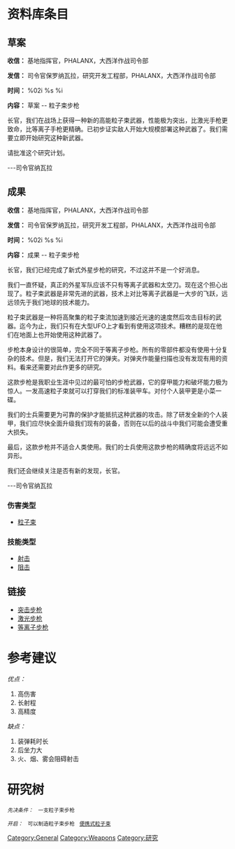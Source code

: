# 资料库条目

## 草案

**收信：** 基地指挥官，PHALANX，大西洋作战司令部

**发信：** 司令官保罗纳瓦拉，研究开发工程部，PHALANX，大西洋作战司令部

**时间：** %02i %s %i

**内容：** 草案 -- 粒子束步枪

长官，我们在战场上获得一种新的高能粒子束武器，性能极为突出，比激光手枪更致命，比等离子手枪更精确。已初步证实敌人开始大规模部署这种武器了。我们需要立即开始研究这种新武器。

请批准这个研究计划。

---司令官纳瓦拉

## 成果

**收信：** 基地指挥官，PHALANX，大西洋作战司令部

**发信：** 司令官保罗纳瓦拉，研究开发工程部，PHALANX，大西洋作战司令部

**时间：** %02i %s %i

**内容：** 成果 -- 粒子束步枪

长官，我们已经完成了新式外星步枪的研究，不过这并不是一个好消息。

我们一直怀疑，真正的外星军队应该不只有等离子武器和太空刀。现在这个担心出现了。粒子束武器是非常先进的武器，技术上对比等离子武器是一大步的飞跃，远远领先于我们地球的技术能力。

粒子束武器是一种将高聚集的粒子束流加速到接近光速的速度然后攻击目标的武器。迄今为止，我们只有在大型UFO上才看到有使用这项技术。糟糕的是现在他们在地面上也开始使用这种武器了。

步枪本身设计的很简单，完全不同于等离子步枪。所有的零部件都没有使用十分复杂的技术。但是，我们无法打开它的弹夹。对弹夹作能量扫描也没有发现有用的资料。看来还需要对此作更多的研究。

这款步枪是我职业生涯中见过的最可怕的步枪武器，它的穿甲能力和破坏能力极为惊人。一发高速粒子束就可以打穿我们的标准装甲车。对付个人装甲更是小菜一碟。

我们的士兵需要更为可靠的保护才能抵抗这种武器的攻击。除了研发全新的个人装甲，我们应尽快全面升级我们现有的装备，否则在以后的战斗中我们可能会遭受重大损失。

最后，这款步枪并不适合人类使用。我们的士兵使用这款步枪的精确度将远远不如异形。

我们还会继续关注是否有新的发现，长官。

---司令官纳瓦拉

### 伤害类型

- [粒子束](伤害#粒子束 "wikilink")

### 技能类型

- [射击](技能#射击 "wikilink")
- [阻击](技能#阻击 "wikilink")

## 链接

- [突击步枪](装备/突击步枪 "wikilink")
- [激光步枪](装备/激光步枪 "wikilink")
- [等离子步枪](装备/等离子步枪 "wikilink")

# 参考建议

*优点：*

1.  高伤害
2.  长射程
3.  高精度

*缺点：*

1.  装弹耗时长
2.  后坐力大
3.  火、烟、雾会阻碍射击

# 研究树

*`先决条件：`*
` 一支粒子束步枪`

*`开启：`*
` 可以制造粒子束步枪`
` `[`便携式粒子束`](装备/便携式粒子束 "wikilink")

[Category:General](Category:General "wikilink")
[Category:Weapons](Category:Weapons "wikilink")
[Category:研究](Category:研究 "wikilink")
